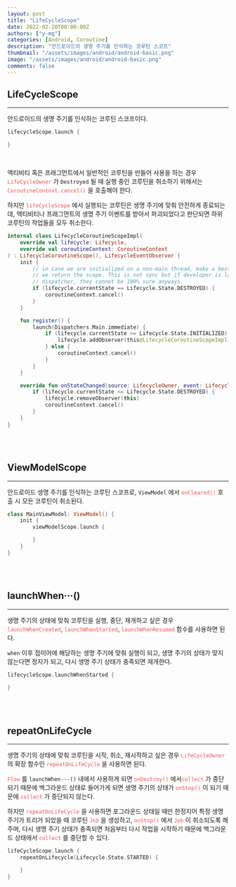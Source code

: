 ```yaml
---
layout: post
title: "LifeCycleScope"
date: 2022-02-20T00:00:00Z
authors: ["y-mg"]
categories: [Android, Coroutine]
description: "안드로이드의 생명 주기를 인식하는 코루틴 스코프"
thumbnail: "/assets/images/android/android-basic.png"
image: "/assets/images/android/android-basic.png"
comments: false
---
```


## LifeCycleScope
***
안드로이드의 생명 주기를 인식하는 코루틴 스코프이다.
<br/>

```kotlin
lifecycleScope.launch {

}
```
<br/>

액티비티 혹은 프래그먼트에서 일반적인 코루틴을 만들어 사용을 하는 경우 <code style="color: #eb5657;">LifeCycleOwner</code> 가 `Destroyed` 될 때 실행 중인 코루틴을 취소하기 위해서는 <code style="color: #eb5657;">CoroutineContext.cancel()</code> 을 호출해야 한다.
<br/>

하지만 <code style="color: #eb5657;">lifeCycleScope</code> 에서 실행되는 코루틴은 생명 주기에 맞춰 안전하게 종료되는데, 액티비티나 프래그먼트의 생명 주기 이벤트를 받아서 파괴되었다고 판단되면 하위 코루틴의 작업들을 모두 취소한다.
<br/>

```kotlin
internal class LifecycleCoroutineScopeImpl(
    override val lifecycle: Lifecycle,
    override val coroutineContext: CoroutineContext
) : LifecycleCoroutineScope(), LifecycleEventObserver {
    init {
        // in case we are initialized on a non-main thread, make a best effort check before
        // we return the scope. This is not sync but if developer is launching on a non-main
        // dispatcher, they cannot be 100% sure anyways.
        if (lifecycle.currentState == Lifecycle.State.DESTROYED) {
            coroutineContext.cancel()
        }
    }

    fun register() {
        launch(Dispatchers.Main.immediate) {
            if (lifecycle.currentState >= Lifecycle.State.INITIALIZED) {
                lifecycle.addObserver(this@LifecycleCoroutineScopeImpl)
            } else {
                coroutineContext.cancel()
            }
        }
    }

    override fun onStateChanged(source: LifecycleOwner, event: Lifecycle.Event) {
        if (lifecycle.currentState <= Lifecycle.State.DESTROYED) {
            lifecycle.removeObserver(this)
            coroutineContext.cancel()
        }
    }
}
```
<br>
<br>



## ViewModelScope
***
안드로이드 생명 주기를 인식하는 코루틴 스코프로, `ViewModel` 에서 <code style="color: #eb5657;">onCleared()</code> 호출 시 모든 코루틴이 취소된다.
<br>

```kotlin
class MainViewModel: ViewModel() {
    init {
        viewModelScope.launch {

        }
    }
}
```
<br>
<br>



## launchWhen···()
***
생명 주기의 상태에 맞춰 코루틴을 실행, 중단, 재개하고 싶은 경우 <code style="color: #eb5657;">launchWhenCreated</code>, <code style="color: #eb5657;">launchWhenStarted</code>, <code style="color: #eb5657;">launchWhenResumed</code> 함수를 사용하면 된다.
<br/>

`when` 이후 접미어에 해당하는 생명 주기에 맞춰 실행이 되고, 생명 주기의 상태가 맞지 않는다면 정지가 되고, 다시 생명 주기 상태가 충족되면 재개한다.
<br/>

```kotlin
lifecycleScope.launchWhenStarted {
            
}
```
<br/>
<br/>



## repeatOnLifeCycle
***
생명 주기의 상태에 맞춰 코루틴을 시작, 취소, 재시작하고 싶은 경우 <code style="color: #eb5657;">LifeCycleOwner</code> 의 확장 함수인 <code style="color: #eb5657;">repeatOnLifeCycle</code> 을 사용하면 된다.
<br/>

<code style="color: #eb5657;">Flow</code> 를 `launchWhen···()` 내에서 사용하게 되면 <code style="color: #eb5657;">onDestroy()</code> 에서<code style="color: #eb5657;">collect</code> 가 중단되기 때문에 백그라운드 상태로 들어가게 되면 생명 주기의 상태가 <code style="color: #eb5657;">onStop()</code> 이 되기 때문에 <code style="color: #eb5657;">collect</code> 가 중단되지 않는다.
<br/>

하지만 <code style="color: #eb5657;">repeatOnLifeCycle</code> 을 사용하면 포그라운드 상태일 때만 한정지어 특정 생명 주기가 트리거 되었을 때 코루틴 <code style="color: #eb5657;">Job</code> 을 생성하고, <code style="color: #eb5657;">onStop()</code> 에서 <code style="color: #eb5657;">Job</code> 이 취소되도록 해주며, 다시 생명 주기 상태가 충족되면 처음부터 다시 작업을 시작하기 때문에 백그라운드 상태에서 <code style="color: #eb5657;">collect</code> 를 중단할 수 있다.
<br/>

```kotlin
lifeCycleScope.launch {
    repeatOnLifecycle(Lifecycle.State.STARTED) {

    }
}
```